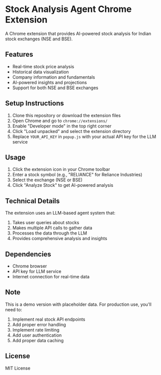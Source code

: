 # Stock Analysis Agent Chrome Extension

A Chrome extension that provides AI-powered stock analysis for Indian stock exchanges (NSE and BSE).

## Features

- Real-time stock price analysis
- Historical data visualization
- Company information and fundamentals
- AI-powered insights and projections
- Support for both NSE and BSE exchanges

## Setup Instructions

1. Clone this repository or download the extension files
2. Open Chrome and go to `chrome://extensions/`
3. Enable "Developer mode" in the top right corner
4. Click "Load unpacked" and select the extension directory
5. Replace `YOUR_API_KEY` in `popup.js` with your actual API key for the LLM service

## Usage

1. Click the extension icon in your Chrome toolbar
2. Enter a stock symbol (e.g., "RELIANCE" for Reliance Industries)
3. Select the exchange (NSE or BSE)
4. Click "Analyze Stock" to get AI-powered analysis

## Technical Details

The extension uses an LLM-based agent system that:
1. Takes user queries about stocks
2. Makes multiple API calls to gather data
3. Processes the data through the LLM
4. Provides comprehensive analysis and insights

## Dependencies

- Chrome browser
- API key for LLM service
- Internet connection for real-time data

## Note

This is a demo version with placeholder data. For production use, you'll need to:
1. Implement real stock API endpoints
2. Add proper error handling
3. Implement rate limiting
4. Add user authentication
5. Add proper data caching

## License

MIT License 